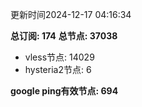 更新时间2024-12-17 04:16:34

**总订阅: 174**
**总节点: 37038**
- vless节点: 14029
- hysteria2节点: 6

**google ping有效节点: 694**

